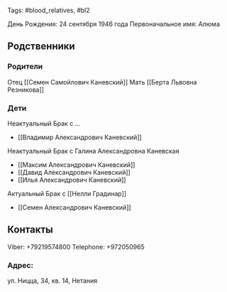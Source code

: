 Tags: #blood_relatives, #bl2

День Рождения: 24 сентября 1946 года
Первоначальное имя: Алюма
## Родственники
### Родители
Отец [[Семен Самойлович Каневский]]
Мать [[Берта Львовна Резникова]]

### Дети
Неактуальный Брак с ...
- [[Владимир Александрович Каневский]]

Неактуальный Брак с Галина Александровна Каневская
- [[Максим Александрович Каневский]]
- [[Давид Александрович Каневский]]
- [[Илья Александрович Каневский]]

Актуальный Брак с [[Нелли Градинар]]
- [[Семен Александрович Каневский]]

## Контакты
Viber: +79219574800
Telephone: +972050965

### Адрес:
ул. Ницца, 34, кв. 14, Нетания